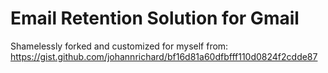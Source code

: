 # Email Retention Solution for Gmail
 Shamelessly forked and customized for myself from: https://gist.github.com/johannrichard/bf16d81a60dfbfff110d0824f2cdde87 
